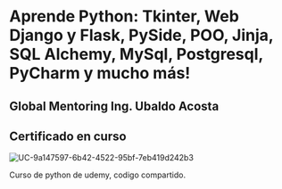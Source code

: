 # Aprende Python: Tkinter, Web Django y Flask, PySide, POO, Jinja, SQL Alchemy, MySql, Postgresql, PyCharm y mucho más!

## Global Mentoring Ing. Ubaldo Acosta 

## Certificado en curso



![UC-9a147597-6b42-4522-95bf-7eb419d242b3](https://github.com/user-attachments/assets/81d79f77-4c56-41d0-b7e4-f3eb43841d99)



Curso de python de udemy, codigo compartido.

